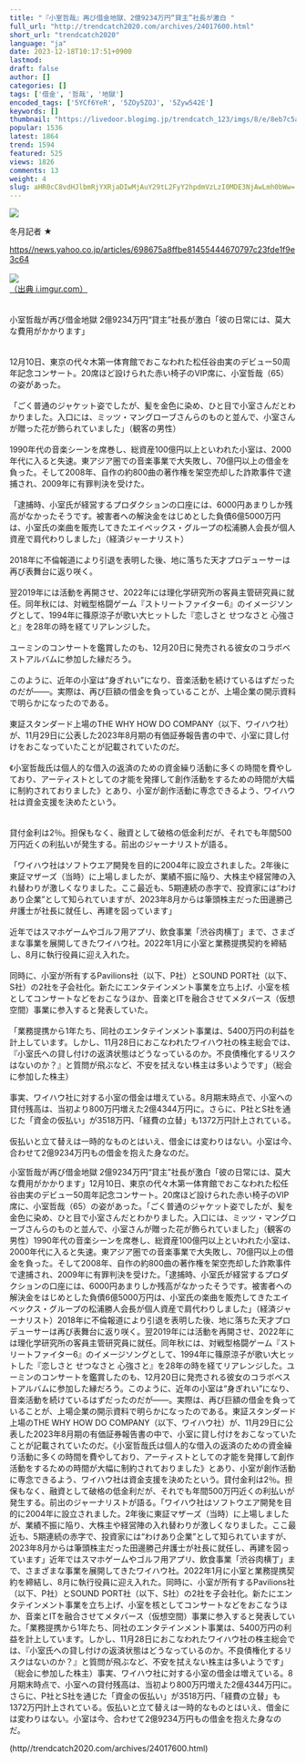 ```yaml
---
title: "『小室哲哉』再び借金地獄、2億9234万円“貸主”社長が激白 "
full_url: "http://trendcatch2020.com/archives/24017600.html"
short_url: "trendcatch2020"
language: "ja"
date: 2023-12-18T10:17:51+0900
lastmod: 
draft: false
author: []
categories: []
tags: ['借金', '哲哉', '地獄']
encoded_tags: ['5YCf6YeR', '5ZOy5ZOJ', '5Zyw542E']
keywords: []
thumbnail: "https://livedoor.blogimg.jp/trendcatch_123/imgs/8/e/8eb7c5a9.jpg"
popular: 1536
latest: 1864
trend: 1594
featured: 525
views: 1826
comments: 13
weight: 4
slug: aHR0cC8vdHJlbmRjYXRjaDIwMjAuY29tL2FyY2hpdmVzLzI0MDE3NjAwLmh0bWw=
---
```


![](https://livedoor.blogimg.jp/trendcatch_123/imgs/8/e/8eb7c5a9.jpg)

<div><p>冬月記者 ★ </p><a target='_blank' href='https//news.yahoo.co.jp/articles/698675a8ffbe81455444670797c23fde1f9e3c64'>https//news.yahoo.co.jp/articles/698675a8ffbe81455444670797c23fde1f9e3c64</a> <br> <br> <a href='https//i.imgur.com/OPoNvGo.jpg' target='_blank' class='' id='img_1_1'><img src='https//livedoor.blogimg.jp/trendcatch_123/imgs/2/5/2558c16c.jpg'><br>（出典 i.imgur.com）<br></a> <br> <br> 小室哲哉が再び借金地獄 2億9234万円“貸主”社長が激白「彼の日常には、莫大な費用がかかります」 <br> <br> <br> 12月10日、東京の代々木第一体育館でおこなわれた松任谷由実のデビュー50周年記念コンサート。20席ほど設けられた赤い椅子のVIP席に、小室哲哉（65）の姿があった。 <br> <br> 「ごく普通のジャケット姿でしたが、髪を金色に染め、ひと目で小室さんだとわかりました。入口には、ミッツ・マングローブさんらのものと並んで、小室さんが贈った花が飾られていました」（観客の男性） <br> <br> 1990年代の音楽シーンを席巻し、総資産100億円以上といわれた小室は、2000年代に入ると失速。東アジア圏での音楽事業で大失敗し、70億円以上の借金を負った。そして2008年、自作の約800曲の著作権を架空売却した詐欺事件で逮捕され、2009年に有罪判決を受けた。 <br> <br> 「逮捕時、小室氏が経営するプロダクションの口座には、6000円あまりしか残高がなかったそうです。被害者への解決金をはじめとした負債6億5000万円は、小室氏の楽曲を販売してきたエイベックス・グループの松浦勝人会長が個人資産で肩代わりしました」（経済ジャーナリスト） <br> <br> 2018年に不倫報道により引退を表明した後、地に落ちた天才プロデューサーは再び表舞台に返り咲く。 <br> <br> 翌2019年には活動を再開させ、2022年には理化学研究所の客員主管研究員に就任。同年秋には、対戦型格闘ゲーム『ストリートファイター6』のイメージソングとして、1994年に篠原涼子が歌い大ヒットした『恋しさと せつなさと 心強さと』を28年の時を経てリアレンジした。 <br> <br> ユーミンのコンサートを鑑賞したのも、12月20日に発売される彼女のコラボベストアルバムに参加した縁だろう。 <br> <br> このように、近年の小室は“身ぎれい”になり、音楽活動を続けているはずだったのだが――。実際は、再び巨額の借金を負っていることが、上場企業の開示資料で明らかになったのである。 <br> <br> 東証スタンダード上場のTHE WHY HOW DO COMPANY（以下、ワイハウ社）が、11月29日に公表した2023年8月期の有価証券報告書の中で、小室に貸し付けをおこなっていたことが記載されていたのだ。 <br> <br> 《小室哲哉氏は個人的な借入の返済のための資金繰り活動に多くの時間を費やしており、アーティストとしての才能を発揮して創作活動をするための時間が大幅に制約されておりました》とあり、小室が創作活動に専念できるよう、ワイハウ社は資金支援を決めたという。 <br> <br> <br> 貸付金利は2％。担保もなく、融資として破格の低金利だが、それでも年間500万円近くの利払いが発生する。前出のジャーナリストが語る。 <br> <br> 「ワイハウ社はソフトウエア開発を目的に2004年に設立されました。2年後に東証マザーズ（当時）に上場しましたが、業績不振に陥り、大株主や経営陣の入れ替わりが激しくなりました。ここ最近も、5期連続の赤字で、投資家には“わけあり企業”として知られていますが、2023年8月からは筆頭株主だった田邊勝己弁護士が社長に就任し、再建を図っています」 <br> <br> 近年ではスマホゲームやゴルフ用アプリ、飲食事業「渋谷肉横丁」まで、さまざまな事業を展開してきたワイハウ社。2022年1月に小室と業務提携契約を締結し、8月に執行役員に迎え入れた。 <br> <br> 同時に、小室が所有するPavilions社（以下、P社）とSOUND PORT社（以下、S社）の2社を子会社化。新たにエンタテインメント事業を立ち上げ、小室を核としてコンサートなどをおこなうほか、音楽とITを融合させてメタバース（仮想空間）事業に参入すると発表していた。 <br> <br> 「業務提携から1年たち、同社のエンタテインメント事業は、5400万円の利益を計上しています。しかし、11月28日におこなわれたワイハウ社の株主総会では、『小室氏への貸し付けの返済状態はどうなっているのか。不良債権化するリスクはないのか？』と質問が飛ぶなど、不安を拭えない株主は多いようです」（総会に参加した株主） <br> <br> 事実、ワイハウ社に対する小室の借金は増えている。8月期末時点で、小室への貸付残高は、当初より800万円増えた2億4344万円に。さらに、P社とS社を通じた「資金の仮払い」が3518万円、「経費の立替」も1372万円計上されている。 <br> <br> 仮払いと立て替えは一時的なものとはいえ、借金には変わりはない。小室は今、合わせて2億9234万円もの借金を抱えた身なのだ。 <p>小室哲哉が再び借金地獄 2億9234万円“貸主”社長が激白「彼の日常には、莫大な費用がかかります」12月10日、東京の代々木第一体育館でおこなわれた松任谷由実のデビュー50周年記念コンサート。20席ほど設けられた赤い椅子のVIP席に、小室哲哉（65）の姿があった。「ごく普通のジャケット姿でしたが、髪を金色に染め、ひと目で小室さんだとわかりました。入口には、ミッツ・マングローブさんらのものと並んで、小室さんが贈った花が飾られていました」（観客の男性）1990年代の音楽シーンを席巻し、総資産100億円以上といわれた小室は、2000年代に入ると失速。東アジア圏での音楽事業で大失敗し、70億円以上の借金を負った。そして2008年、自作の約800曲の著作権を架空売却した詐欺事件で逮捕され、2009年に有罪判決を受けた。「逮捕時、小室氏が経営するプロダクションの口座には、6000円あまりしか残高がなかったそうです。被害者への解決金をはじめとした負債6億5000万円は、小室氏の楽曲を販売してきたエイベックス・グループの松浦勝人会長が個人資産で肩代わりしました」（経済ジャーナリスト）2018年に不倫報道により引退を表明した後、地に落ちた天才プロデューサーは再び表舞台に返り咲く。翌2019年には活動を再開させ、2022年には理化学研究所の客員主管研究員に就任。同年秋には、対戦型格闘ゲーム『ストリートファイター6』のイメージソングとして、1994年に篠原涼子が歌い大ヒットした『恋しさと せつなさと 心強さと』を28年の時を経てリアレンジした。ユーミンのコンサートを鑑賞したのも、12月20日に発売される彼女のコラボベストアルバムに参加した縁だろう。このように、近年の小室は“身ぎれい”になり、音楽活動を続けているはずだったのだが――。実際は、再び巨額の借金を負っていることが、上場企業の開示資料で明らかになったのである。東証スタンダード上場のTHE WHY HOW DO COMPANY（以下、ワイハウ社）が、11月29日に公表した2023年8月期の有価証券報告書の中で、小室に貸し付けをおこなっていたことが記載されていたのだ。《小室哲哉氏は個人的な借入の返済のための資金繰り活動に多くの時間を費やしており、アーティストとしての才能を発揮して創作活動をするための時間が大幅に制約されておりました》とあり、小室が創作活動に専念できるよう、ワイハウ社は資金支援を決めたという。貸付金利は2％。担保もなく、融資として破格の低金利だが、それでも年間500万円近くの利払いが発生する。前出のジャーナリストが語る。「ワイハウ社はソフトウエア開発を目的に2004年に設立されました。2年後に東証マザーズ（当時）に上場しましたが、業績不振に陥り、大株主や経営陣の入れ替わりが激しくなりました。ここ最近も、5期連続の赤字で、投資家には“わけあり企業”として知られていますが、2023年8月からは筆頭株主だった田邊勝己弁護士が社長に就任し、再建を図っています」近年ではスマホゲームやゴルフ用アプリ、飲食事業「渋谷肉横丁」まで、さまざまな事業を展開してきたワイハウ社。2022年1月に小室と業務提携契約を締結し、8月に執行役員に迎え入れた。同時に、小室が所有するPavilions社（以下、P社）とSOUND PORT社（以下、S社）の2社を子会社化。新たにエンタテインメント事業を立ち上げ、小室を核としてコンサートなどをおこなうほか、音楽とITを融合させてメタバース（仮想空間）事業に参入すると発表していた。「業務提携から1年たち、同社のエンタテインメント事業は、5400万円の利益を計上しています。しかし、11月28日におこなわれたワイハウ社の株主総会では、『小室氏への貸し付けの返済状態はどうなっているのか。不良債権化するリスクはないのか？』と質問が飛ぶなど、不安を拭えない株主は多いようです」（総会に参加した株主）事実、ワイハウ社に対する小室の借金は増えている。8月期末時点で、小室への貸付残高は、当初より800万円増えた2億4344万円に。さらに、P社とS社を通じた「資金の仮払い」が3518万円、「経費の立替」も1372万円計上されている。仮払いと立て替えは一時的なものとはいえ、借金には変わりはない。小室は今、合わせて2億9234万円もの借金を抱えた身なのだ。</p></div>

(http//trendcatch2020.com/archives/24017600.html)
